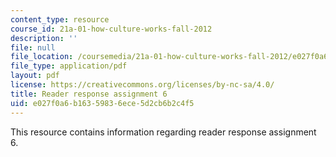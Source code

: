 ```yaml
---
content_type: resource
course_id: 21a-01-how-culture-works-fall-2012
description: ''
file: null
file_location: /coursemedia/21a-01-how-culture-works-fall-2012/e027f0a6b16359836ece5d2cb6b2c4f5_MIT21A_01F12_assignment_6.pdf
file_type: application/pdf
layout: pdf
license: https://creativecommons.org/licenses/by-nc-sa/4.0/
title: Reader response assignment 6
uid: e027f0a6-b163-5983-6ece-5d2cb6b2c4f5
---
```

This resource contains information regarding reader response assignment 6.